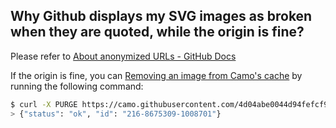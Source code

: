 ## Why Github displays my SVG images as broken when they are quoted, while the origin is fine?

Please refer to [About anonymized URLs - GitHub Docs](https://docs.github.com/en/github/authenticating-to-github/keeping-your-account-and-data-secure/about-anonymized-urls)

If the origin is fine, you can [Removing an image from Camo's cache](https://docs.github.com/en/github/authenticating-to-github/keeping-your-account-and-data-secure/about-anonymized-urls#removing-an-image-from-camos-cache) by running the following command:

```bash
$ curl -X PURGE https://camo.githubusercontent.com/4d04abe0044d94fefcf9af2133223....
> {"status": "ok", "id": "216-8675309-1008701"}
```



